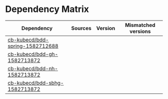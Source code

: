 # Dependency Matrix

Dependency | Sources | Version | Mismatched versions
---------- | ------- | ------- | -------------------
[cb-kubecd/bdd-spring-1582712688](https://github.com/cb-kubecd/bdd-spring-1582712688.git) |  | []() | 
[cb-kubecd/bdd-gh-1582713872](https://github.com/cb-kubecd/bdd-gh-1582713872.git) |  | []() | 
[cb-kubecd/bdd-nh-1582713872](https://github.com/cb-kubecd/bdd-nh-1582713872.git) |  | []() | 
[cb-kubecd/bdd-sbhg-1582713872](https://github.com/cb-kubecd/bdd-sbhg-1582713872.git) |  | []() | 
